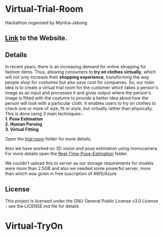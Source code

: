 # Virtual-Trial-Room
Hackathon organised by Myntra-Jabong

## [Link](https://nitrkl-team.000webhostapp.com/) to the Website.

## Details
In recent years, there is an increasing demand for online shopping for fashion items. Thus, allowing consumers to <b>try on clothes virtually</b>, which will not only increase their <b>shopping experience</b>, transforming the way people shop for costumes but also save cost for companies. So, our main idea is to create a virtual trial room for the customer which takes a person's image as an input and processes it and gives output where the person's image is fitted with the costume to provide a better idea about how the person will look with a particular cloth. It enables users to try on clothes to check one or more of size, fit or style, but virtually rather than physically. This is done using  3 main techniques:- <br>
<b>1. Pose Estimation<br>
2. Human Parsing<br>
3. Virtual Fitting<br>
</b>

Open the [trial room](https://github.com/bislara/Virtual-Trial-Room/tree/master/Tryy-On)  folder for more details.

Also we have worked on 3D vision and pose estimation using monocamera. For more details open the [Real-Time-Pose-Estimation](https://github.com/bislara/Virtual-Trial-Room/tree/master/Size-Fit/Real-Time-Action-Recognition-with-gui) folder. 

We couldn't upload this to server as our storage requirements for models were more than 2.5GB and also we needed some powerful server, more than which was given in free suscription of AWS/Azure.

## License
This project is licensed under the GNU General Public License v3.0 License - see the LICENSE.md file for details
# Virtual-TryOn
